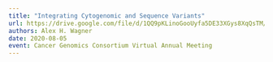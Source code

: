 ```yaml
---
title: "Integrating Cytogenomic and Sequence Variants"
url: https://drive.google.com/file/d/1QQ9pKLinoGooUyfa5DE33XGys8XqQsTM/view?usp=sharing
authors: Alex H. Wagner
date: 2020-08-05
event: Cancer Genomics Consortium Virtual Annual Meeting
---
```

